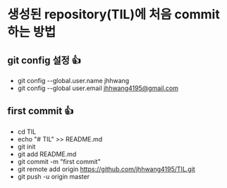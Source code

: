 # 생성된 repository(TIL)에 처음 commit 하는 방법


## git config 설정 :+1:

* git config --global.user.name jhhwang
* git config --global user.email jhhwang4195@gmail.com

## first commit :+1:
* cd TIL
* echo "# TIL" >> README.md
* git init
* git add README.md
* git commit -m "first commit"
* git remote add origin https://github.com/jhhwang4195/TIL.git
* git push -u origin master
